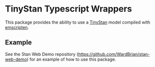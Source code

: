 # TinyStan Typescript Wrappers

This package provides the ability to use a [TinyStan](https://github.com/WardBrian/tinystan) model
compiled with [emscripten](https://emscripten.org/).

## Example

See the Stan Web Demo repository (https://github.com/WardBrian/stan-web-demo)
for an example of how to use this package.
